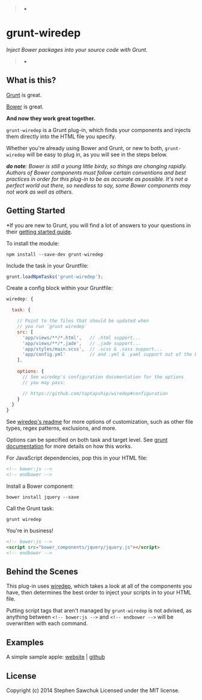 > -
# grunt-wiredep
*Inject Bower packages into your source code with Grunt.*
>
> -

## What is this?
[Grunt](http://gruntjs.com) is great.

[Bower](http://bower.io) is great.

**And now they work great together.**

`grunt-wiredep` is a Grunt plug-in, which finds your components and injects them directly into the HTML file you specify.

Whether you're already using Bower and Grunt, or new to both, `grunt-wiredep` will be easy to plug in, as you will see in the steps below.

_**do note**: Bower is still a young little birdy, so things are changing rapidly. Authors of Bower components must follow certain conventions and best practices in order for this plug-in to be as accurate as possible. It's not a perfect world out there, so needless to say, some Bower components may not work as well as others._

## Getting Started

*If you are new to Grunt, you will find a lot of answers to your questions in their [getting started guide](http://gruntjs.com/getting-started).

To install the module:
```
npm install --save-dev grunt-wiredep
```

Include the task in your Gruntfile:
```js
grunt.loadNpmTasks('grunt-wiredep');
```

Create a config block within your Gruntfile:
```js
wiredep: {

  task: {

    // Point to the files that should be updated when
    // you run `grunt wiredep`
    src: [
      'app/views/**/*.html',   // .html support...
      'app/views/**/*.jade',   // .jade support...
      'app/styles/main.scss',  // .scss & .sass support...
      'app/config.yml'         // and .yml & .yaml support out of the box!
    ],
    
    options: {
      // See wiredep's configuration documentation for the options
      // you may pass:

      // https://github.com/taptapship/wiredep#configuration
    }
  }
}
```

See [wiredep's readme](http://github.com/taptapship/wiredep#configuration) for more options of customization, such as other file types, regex patterns, exclusions, and more.

Options can be specified on both task and target level. See [grunt documentation](http://gruntjs.com/configuring-tasks#options) for more details on how this works.

For JavaScript dependencies, pop this in your HTML file:
```html
<!-- bower:js -->
<!-- endbower -->
```

Install a Bower component:
```
bower install jquery --save
```

Call the Grunt task:
```
grunt wiredep
```

You're in business!
```html
<!-- bower:js -->
<script src="bower_components/jquery/jquery.js"></script>
<!-- endbower -->
```

## Behind the Scenes
This plug-in uses [wiredep](https://github.com/stephenplusplus/wiredep), which takes a look at all of the components you have, then determines the best order to inject your scripts in to your HTML file.

Putting script tags that aren't managed by `grunt-wiredep` is not advised, as anything between `<!-- bower:js -->` and `<!-- endbower -->` will be overwritten with each command.

## Examples
A simple sample apple:
[website](http://stephenplusplus.github.io/grunt-wiredep) | [github](https://github.com/stephenplusplus/grunt-wiredep/tree/gh-pages)

## License
Copyright (c) 2014 Stephen Sawchuk
Licensed under the MIT license.
